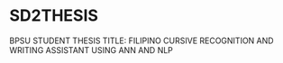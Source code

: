 # SD2THESIS
BPSU STUDENT THESIS
TITLE: FILIPINO CURSIVE RECOGNITION AND WRITING ASSISTANT USING ANN AND NLP

